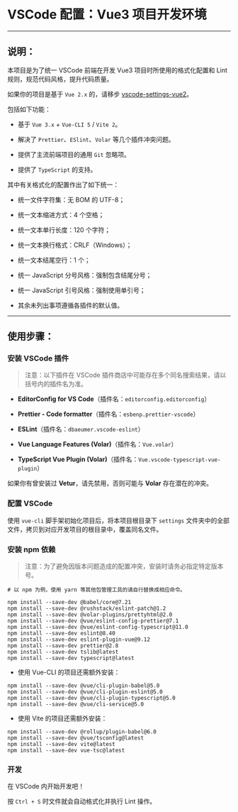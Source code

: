 # VSCode 配置：Vue3 项目开发环境

---

## 说明：

本项目是为了统一 VSCode 前端在开发 Vue3 项目时所使用的格式化配置和 Lint 规则，规范代码风格，提升代码质量。

如果你的项目是基于 `Vue 2.x` 的，请移步 [vscode-settings-vue2](https://github.com/fudiwei/vscode-settings-vue2)。

包括如下功能：

-   基于 `Vue 3.x` + `Vue-CLI 5` / `Vite 2`。

-   解决了 `Prettier`、`ESlint`、`Volar` 等几个插件冲突问题。

-   提供了主流前端项目的通用 `Git` 忽略项。

-   提供了 `TypeScript` 的支持。

其中有关格式化的配置作出了如下统一：

-   统一文件字符集：无 BOM 的 UTF-8；

-   统一文本缩进方式：4 个空格；

-   统一文本单行长度：120 个字符；

-   统一文本换行格式：CRLF（Windows）；

-   统一文本结尾空行：1 个；

-   统一 JavaScript 分号风格：强制包含结尾分号；

-   统一 JavaScript 引号风格：强制使用单引号；

-   其余未列出事项遵循各插件的默认值。

---

## 使用步骤：

### 安装 VSCode 插件

> 注意：以下插件在 VSCode 插件商店中可能存在多个同名搜索结果，请以括号内的插件名为准。

-   **EditorConfig for VS Code**（插件名：`editorconfig.editorconfig`）

-   **Prettier - Code formatter**（插件名：`esbenp.prettier-vscode`）

-   **ESLint**（插件名：`dbaeumer.vscode-eslint`）

-   **Vue Language Features (Volar)**（插件名：`Vue.volar`）

-   **TypeScript Vue Plugin (Volar)**（插件名：`Vue.vscode-typescript-vue-plugin`）

如果你有曾安装过 **Vetur**，请先禁用，否则可能与 **Volar** 存在潜在的冲突。

### 配置 VSCode

使用 `vue-cli` 脚手架初始化项目后，将本项目根目录下 `settings` 文件夹中的全部文件，拷贝到对应开发项目的根目录中，覆盖同名文件。

### 安装 npm 依赖

> 注意：为了避免因版本问题造成的配置冲突，安装时请务必指定特定版本号。

```shell
# 以 npm 为例，使用 yarn 等其他包管理工具的请自行替换成相应命令。

npm install --save-dev @babel/core@7.21
npm install --save-dev @rushstack/eslint-patch@1.2
npm install --save-dev @volar-plugins/prettyhtml@2.0
npm install --save-dev @vue/eslint-config-prettier@7.1
npm install --save-dev @vue/eslint-config-typescript@11.0
npm install --save-dev eslint@8.40
npm install --save-dev eslint-plugin-vue@9.12
npm install --save-dev prettier@2.8
npm install --save-dev tslib@latest
npm install --save-dev typescript@latest
```

-   使用 Vue-CLI 的项目还需额外安装：

```shell
npm install --save-dev @vue/cli-plugin-babel@5.0
npm install --save-dev @vue/cli-plugin-eslint@5.0
npm install --save-dev @vue/cli-plugin-typescript@5.0
npm install --save-dev @vue/cli-service@5.0
```

-   使用 Vite 的项目还需额外安装：

```shell
npm install --save-dev @rollup/plugin-babel@6.0
npm install --save-dev @vue/tsconfig@latest
npm install --save-dev vite@latest
npm install --save-dev vue-tsc@latest
```

### 开发

在 VSCode 内开始开发吧！

按 `Ctrl + S` 时文件就会自动格式化并执行 Lint 操作。
